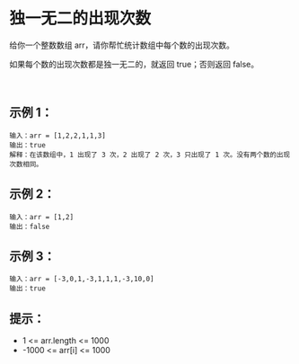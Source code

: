 # 独一无二的出现次数

给你一个整数数组 arr，请你帮忙统计数组中每个数的出现次数。

如果每个数的出现次数都是独一无二的，就返回 true；否则返回 false。

 

## 示例 1：
```
输入：arr = [1,2,2,1,1,3]
输出：true
解释：在该数组中，1 出现了 3 次，2 出现了 2 次，3 只出现了 1 次。没有两个数的出现次数相同。
```

## 示例 2：
```
输入：arr = [1,2]
输出：false
```

## 示例 3：
```
输入：arr = [-3,0,1,-3,1,1,1,-3,10,0]
输出：true
```

## 提示：

- 1 <= arr.length <= 1000
- -1000 <= arr[i] <= 1000
